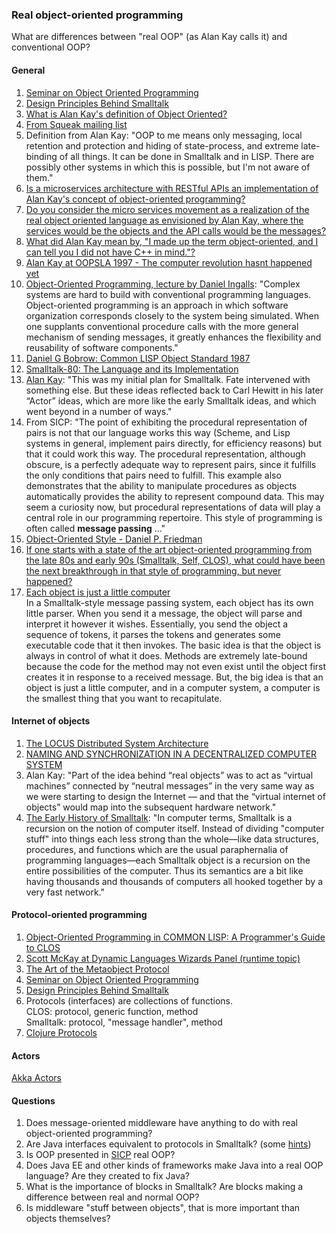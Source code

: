 ### Real object-oriented programming

What are differences between "real OOP" (as Alan Kay calls it) and conventional OOP?

#### General

1. [Seminar on Object Oriented Programming](https://www.youtube.com/watch?v=QjJaFG63Hlo)
2. [Design Principles Behind Smalltalk](https://www.cs.virginia.edu/~evans/cs655/readings/smalltalk.html)
3. [What is Alan Kay's definition of Object Oriented?](https://www.quora.com/What-is-Alan-Kays-definition-of-Object-Oriented)
4. [From Squeak mailing list](http://lists.squeakfoundation.org/pipermail/squeak-dev/1998-October/017019.html)
5. Definition from Alan Kay: "OOP to me means only messaging, local retention and protection and hiding of state-process, and extreme late-binding of all things. It can be done in Smalltalk and in LISP. There are possibly other systems in which this is possible, but I'm not aware of them."
6. [Is a microservices architecture with RESTful APIs an implementation of Alan Kay's concept of object-oriented programming?](https://www.quora.com/Is-a-microservices-architecture-with-RESTful-APIs-an-implementation-of-Alan-Kays-concept-of-object-oriented-programming)
7. [Do you consider the micro services movement as a realization of the real object oriented language as envisioned by Alan Kay, where the services would be the objects and the API calls would be the messages?](https://www.quora.com/Do-you-consider-the-micro-services-movement-as-a-realization-of-the-real-object-oriented-language-as-envisioned-by-Alan-Kay-where-the-services-would-be-the-objects-and-the-API-calls-would-be-the-messages)
8. [What did Alan Kay mean by, "I made up the term object-oriented, and I can tell you I did not have C++ in mind."?](https://www.quora.com/What-did-Alan-Kay-mean-by-I-made-up-the-term-object-oriented-and-I-can-tell-you-I-did-not-have-C++-in-mind)
9. [Alan Kay at OOPSLA 1997 - The computer revolution hasnt happened yet](https://www.youtube.com/watch?v=oKg1hTOQXoY)
10. [Object-Oriented Programming, lecture by Daniel Ingalls](https://www.youtube.com/watch?v=Ao9W93OxQ7U): "Complex systems are hard to build with conventional programming languages. Object-oriented programming is an approach in which software organization corresponds closely to the system being simulated. When one supplants conventional procedure calls with the more general mechanism of sending messages, it greatly enhances the flexibility and reusability of software components."
11. [Daniel G Bobrow: Common LISP Object Standard 1987](https://www.youtube.com/watch?v=1zS46_HWRMo)
12. [Smalltalk-80: The Language and its Implementation](http://stephane.ducasse.free.fr/FreeBooks/BlueBook/Bluebook.pdf)
13. [Alan Kay](https://www.quora.com/What-are-the-main-successes-of-the-AI-group-at-Xerox-PARC-during-the-70s-and-first-half-of-the-80s-How-much-influence-did-it-have-on-other-groups-like-Smalltalk-group-and-vice-versa/answer/Alan-Kay-11): "This was my initial plan for Smalltalk. Fate intervened with something else. But these ideas reflected back to Carl Hewitt in his later “Actor” ideas, which are more like the early Smalltalk ideas, and which went beyond in a number of ways."
14. From SICP: "The point of exhibiting the procedural representation of pairs is not that our language works this way (Scheme, and Lisp systems in general, implement pairs directly, for efficiency reasons) but that it could work this way. The procedural representation, although obscure, is a perfectly adequate way to represent pairs, since it fulfills the only conditions that pairs need to fulfill. This example also demonstrates that the ability to manipulate procedures as objects automatically provides the ability to represent compound data. This may seem a curiosity now, but procedural representations of data will play a central role in our programming repertoire. This style of programming is often called **message passing** ..."  
15. [Object-Oriented Style - Daniel P. Friedman](http://citeseerx.ist.psu.edu/viewdoc/download?doi=10.1.1.69.7199&rep=rep1&type=pdf)
16. [If one starts with a state of the art object-oriented programming from the late 80s and early 90s (Smalltalk, Self, CLOS), what could have been the next breakthrough in that style of programming, but never happened?](https://www.quora.com/If-one-starts-with-a-state-of-the-art-object-oriented-programming-from-the-late-80s-and-early-90s-Smalltalk-Self-CLOS-what-could-have-been-the-next-breakthrough-in-that-style-of-programming-but-never-happened)
17. [Each object is just a little computer](https://news.ycombinator.com/item?id=8677350)  
In a Smalltalk-style message passing system, each object has its own little parser. When you send it a message, the object will parse and interpret it however it wishes. Essentially, you send the object a sequence of tokens, it parses the tokens and generates some executable code that it then invokes. The basic idea is that the object is always in control of what it does. Methods are extremely late-bound because the code for the method may not even exist until the object first creates it in response to a received message. But, the big idea is that an object is just a little computer, and in a computer system, a computer is the smallest thing that you want to recapitulate.

#### Internet of objects  

1. [The LOCUS Distributed System Architecture](https://www.amazon.com/Distributed-System-Architecture-Computer-Systems/dp/0262161028/ref=sr_1_4?ie=UTF8&qid=1514807872&sr=8-4&keywords=locus+system)  
2. [NAMING AND SYNCHRONIZATION IN A DECENTRALIZED COMPUTER SYSTEM](http://publications.csail.mit.edu/lcs/specpub.php?id=773)  
3. Alan Kay: "Part of the idea behind “real objects” was to act as “virtual machines” connected by “neutral messages” in the very same way as we were starting to design the Internet — and that the “virtual internet of objects” would map into the subsequent hardware network."  
4. [The Early History of Smalltalk](http://worrydream.com/EarlyHistoryOfSmalltalk/): "In computer terms, Smalltalk is a recursion on the notion of computer itself. Instead of dividing "computer stuff" into things each less strong than the whole—like data structures, procedures, and functions which are the usual paraphernalia of programming languages—each Smalltalk object is a recursion on the entire possibilities of the computer. Thus its semantics are a bit like having thousands and thousands of computers all hooked together by a very fast network."  


#### Protocol-oriented programming

1. [Object-Oriented Programming in COMMON LISP: A Programmer's Guide to CLOS](https://www.amazon.com/Object-Oriented-Programming-COMMON-LISP-Programmers/dp/0201175894)  
2. [Scott McKay at Dynamic Languages Wizards Panel (runtime topic)](https://www.youtube.com/watch?v=SjbtEnfm7_Q)  
3. [The Art of the Metaobject Protocol](https://www.amazon.com/Art-Metaobject-Protocol-Gregor-Kiczales/dp/0262610744/ref=sr_1_1?s=books&ie=UTF8&qid=1511408030&sr=1-1&keywords=metaobject+protocol)
4. [Seminar on Object Oriented Programming](https://www.youtube.com/watch?v=QjJaFG63Hlo)
5. [Design Principles Behind Smalltalk](https://www.cs.virginia.edu/~evans/cs655/readings/smalltalk.html)
6. Protocols (interfaces) are collections of functions.  
CLOS: protocol, generic function, method  
Smalltalk: protocol, "message handler", method  
7. [Clojure Protocols](https://clojure.org/reference/protocols)

#### Actors
[Akka Actors](https://doc.akka.io/docs/akka/current/actors.html)

#### Questions
1. Does message-oriented middleware have anything to do with real object-oriented programming?
2. Are Java interfaces equivalent to protocols in Smalltalk? (some [hints](https://en.wikipedia.org/wiki/Protocol_(object-oriented_programming)))  
3. Is OOP presented in [SICP](https://mitpress.mit.edu/sicp/full-text/book/book-Z-H-19.html#%_chap_3) real OOP?  
4. Does Java EE and other kinds of frameworks make Java into a real OOP language? Are they created to fix Java?
5. What is the importance of blocks in Smalltalk? Are blocks making a difference between real and normal OOP?   
6. Is middleware "stuff between objects", that is more important than objects themselves?
